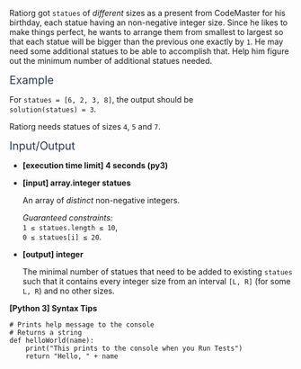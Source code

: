 <p>Ratiorg got <code>statues</code> of <em>different</em> sizes as a present from CodeMaster for his birthday, each statue having an non-negative integer size. Since he likes to make things perfect, he wants to arrange them from smallest to largest so that each statue will be bigger than the previous one exactly by <code>1</code>. He may need some additional statues to be able to accomplish that. Help him figure out the minimum number of additional statues needed.</p>
<p><span class="markdown--header" style="color:#2b3b52;font-size:1.4em">Example</span></p>
<p>For <code>statues = [6, 2, 3, 8]</code>, the output should be<br />
<code>solution(statues) = 3</code>.</p>
<p>Ratiorg needs statues of sizes <code>4</code>, <code>5</code> and <code>7</code>.</p>
<p><span class="markdown--header" style="color:#2b3b52;font-size:1.4em">Input/Output</span></p>
<ul>
<li>
<p><strong>[execution time limit] 4 seconds (py3)</strong></p>
</li>
<li>
<p><strong>[input] array.integer statues</strong></p>
<p>An array of <em>distinct</em> non-negative integers.</p>
<p><em>Guaranteed constraints:</em><br />
<code>1 ≤ statues.length ≤ 10</code>,<br />
<code>0 ≤ statues[i] ≤ 20</code>.</p>
</li>
<li>
<p><strong>[output] integer</strong></p>
<p>The minimal number of statues that need to be added to existing <code>statues</code> such that it contains every integer size from an interval <code>[L, R]</code> (for some <code>L, R</code>) and no other sizes.</p>
</li>
</ul>
<p><strong>[Python 3] Syntax Tips</strong></p>
<pre><code class="language-python"><span class="hljs-comment"># Prints help message to the console</span>
<span class="hljs-comment"># Returns a string</span>
<span class="hljs-keyword">def</span> <span class="hljs-title function_">helloWorld</span>(<span class="hljs-params">name</span>):
    <span class="hljs-built_in">print</span>(<span class="hljs-string">"This prints to the console when you Run Tests"</span>)
    <span class="hljs-keyword">return</span> <span class="hljs-string">"Hello, "</span> + name

</code></pre>
